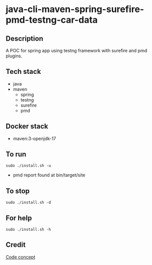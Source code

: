 # java-cli-maven-spring-surefire-pmd-testng-car-data

## Description
A POC for spring app using testng
framework with surefire and
pmd plugins.

## Tech stack
- java
- maven
  - spring
  - testng
  - surefire
  - pmd

## Docker stack
- maven:3-openjdk-17

## To run
`sudo ./install.sh -u`
- pmd report found at bin/target/site

## To stop
`sudo ./install.sh -d`

## For help
`sudo ./install.sh -h`

## Credit
[Code concept](https://github.com/eugenp/tutorials/tree/master/testing-modules/testng)
